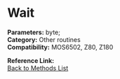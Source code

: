# Wait

**Parameters:** byte;  
**Category:** Other routines  
**Compatibility:** MOS6502, Z80, Z180  

**Reference Link:**  
[Back to Methods List](../../SUMMARY.md)
